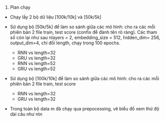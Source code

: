 1. Plan chạy

- Chạy lấy 2 bộ dữ liệu [100k/10k] và [50k/5k]

- Sử dụng bộ [50k/5k] để làm so sánh giữa các mô hình:
cho ra các mỗi phiên bản 2 file train, test score (confix để đánh tên rõ ràng). Các tham số còn lại như sau nlayers = 2, embedding_size = 512, hidden_dim= 256, output_dim=4, chỉ đổi length, chạy trong 100 epochs.

    - RNN vs length=32
    - GRU vs length=32
    - RNN vs length=52
    - GRU vs length=52

    

- Sử dụng bộ [100k/10k] để làm so sánh giữa các mô hình:
  cho ra các mỗi phiên bản 2 file train, test score
    - RNN vs length=32
    - GRU vs length=32

- Trong toàn bộ data m đã chạy qua prepocessing, vẽ biểu đồ xem thử độ dài câu như ntn
